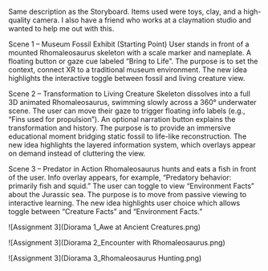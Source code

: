 Same description as the Storyboard. Items used were toys, clay, and a high-quality camera. I also have a friend who works at a claymation studio and wanted to help me out with this.

Scene 1 – Museum Fossil Exhibit (Starting Point)
User stands in front of a mounted Rhomaleosaurus skeleton with a scale marker and nameplate. A floating button or gaze cue labeled “Bring to Life”. The purpose is to set the context, connect XR to a traditional museum environment. The new idea highlights the interactive toggle between fossil and living creature view.

Scene 2 – Transformation to Living Creature
Skeleton dissolves into a full 3D animated Rhomaleosaurus, swimming slowly across a 360° underwater scene.
The user can move their gaze to trigger floating info labels (e.g., “Fins used for propulsion”). An optional narration button explains the transformation and history. The purpose is to provide an immersive educational moment bridging static fossil to life-like reconstruction. The new idea highlights the layered information system, which overlays appear on demand instead of cluttering the view.

Scene 3 – Predator in Action
Rhomaleosaurus hunts and eats a fish in front of the user. Info overlay appears, for example, “Predatory behavior: primarily fish and squid.” The user can toggle to view “Environment Facts” about the Jurassic sea. The purpose is to move from passive viewing to interactive learning. The new idea highlights user choice which allows toggle between “Creature Facts” and “Environment Facts.”


![Assignment 3](Diorama 1_Awe at Ancient Creatures.png)

![Assignment 3](Diorama 2_Encounter with Rhomaleosaurus.png)

![Assignment 3](Diorama 3_Rhomaleosaurus Hunting.png)